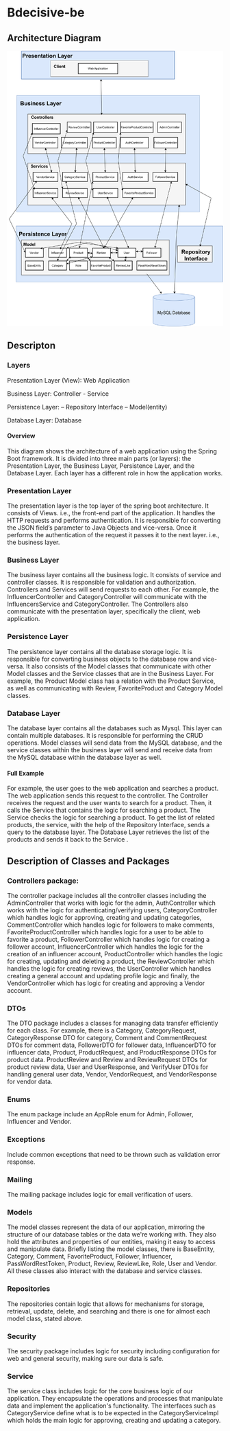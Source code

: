 # Bdecisive-be

## Architecture Diagram
![SoftwareArchitectureUpdated.drawio.svg](SoftwareArchitectureUpdated.drawio.svg)

## Descripton 

### Layers
Presentation Layer (View): Web Application

Business Layer: Controller - Service 

Persistence Layer: – Repository Interface – Model(entity)

Database Layer: Database

#### Overview

This diagram shows the architecture of a web application using the Spring Boot framework. 
It is divided into three main parts (or layers): the Presentation Layer, the Business Layer, Persistence Layer, and the Database Layer. Each layer has a different role in how the application works. 

### Presentation Layer
The presentation layer is the top layer of the spring boot architecture. 
It consists of Views. i.e., the front-end part of the application. It handles the HTTP requests and performs authentication. 
It is responsible for converting the JSON field’s parameter to Java Objects and vice-versa. 
Once it performs the authentication of the request it passes it to the next layer. i.e., the business layer.

### Business Layer
The business layer contains all the business logic. It consists of service and controller classes. 
It is responsible for validation and authorization. Controllers and Services will send requests 
to each other. For example, the InfluencerController and CategoryController will communicate with 
the InfluencersService and CategoryController. The Controllers also communicate with the 
presentation layer, specifically the client, web application. 

### Persistence Layer
The persistence layer contains all the database storage logic. 
It is responsible for converting business objects to the database row and vice-versa.
It also consists of the Model classes that communicate with other Model classes and the Service classes
that are in the Business Layer.
For example, the Product Model class has a relation with the Product Service, as well as communicating with Review,
FavoriteProduct and Category Model classes. 

### Database Layer
The database layer contains all the databases such as Mysql. This layer can contain multiple databases. 
It is responsible for performing the CRUD operations. Model classes will send data from the MySQL database,
and the service classes within the business layer will send and receive data from the MySQL database within 
the database layer as well. 

#### Full Example
For example, the user goes to the web application and searches a product. The web application sends this request to the controller. 
The Controller receives the request and the user wants to search for a product. 
Then, it calls the Service that contains the logic for searching a product. 
The Service checks the logic for searching a product. To get the list of related products, 
the service, with the help of the Repository Interface, sends a query to the database layer. 
The Database Layer retrieves the list of the products and sends it back to the Service .

## Description of Classes and Packages 

### Controllers package:
The controller package includes all the controller classes including the
AdminController that works with logic for the admin, AuthController which 
works with the logic for authenticating/verifying users, CategoryController which
handles logic for approving, creating and updating categories, CommentController
which handles logic for followers to make comments, FavoriteProductController
which handles logic for a user to be able to favorite a product, FollowerController
which handles logic for creating a follower account, InfluencerController which handles
the logic for the creation of an influencer account, ProductController which handles the 
logic for creating, updating and deleting a product, the ReviewController which handles
the logic for creating reviews, the UserController which handles creating a general account
and updating profile logic and finally, the VendorController which has logic for creating 
and approving a Vendor account. 

### DTOs
The DTO package includes a classes for managing data transfer efficiently for each class. 
For example, there is a Category, CategoryRequest, CategoryResponse DTO for category,
Comment and CommentRequest DTOs for comment data, FollowerDTO for follower data, InfluencerDTO
for influencer data, Product, ProductRequest, and ProductResponse DTOs for product data. 
ProductReview and Review and ReviewRequest DTOs for product review data, User and UserResponse, and 
VerifyUser DTOs for handling general user data, Vendor, VendorRequest, and VendorResponse for
vendor data. 

### Enums
The enum package include an AppRole enum for Admin, Follower, Influencer and Vendor. 

### Exceptions
Include common exceptions that need to be thrown such as validation error response. 

### Mailing
The mailing package includes logic for email verification of users.

### Models 
The model classes represent the data of our application, 
mirroring the structure of our database tables 
or the data we're working with.
They also hold the attributes and properties of our entities, 
making it easy to access and manipulate data.
Briefly listing the model classes, there is BaseEntity,
Category, Comment, FavoriteProduct, Follower, Influencer,
PassWordRestToken, Product, Review, ReviewLike, Role,
User and Vendor. All these classes also interact with 
the database and service classes.

### Repositories 
The repositories contain logic that allows for 
mechanisms for storage, retrieval, update, delete, and searching 
and there is one for almost each model class, stated above. 

### Security 
The security package includes logic 
for security including configuration 
for web and general security, making
sure our data is safe. 

### Service 
The service class includes logic for the core
business logic of our application. 
They encapsulate the operations and processes 
that manipulate data and implement the application's functionality.
The interfaces such as CategoryService define what is to be expected
in the CategoryServiceImpl which holds the main logic for approving, 
creating and updating a category.  
